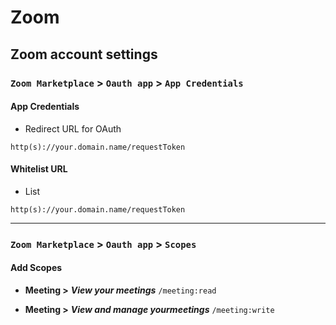 # Zoom

## Zoom account settings

### `Zoom Marketplace` > `Oauth app` > `App Credentials`

#### App Credentials

* Redirect URL for OAuth

```
http(s)://your.domain.name/requestToken
```

#### Whitelist URL

* List

```
http(s)://your.domain.name/requestToken
```

---

### `Zoom Marketplace` > `Oauth app` > `Scopes`

#### Add Scopes

* **Meeting >** ***View your meetings*** `/meeting:read`

* **Meeting >** ***View and manage yourmeetings*** `/meeting:write`
